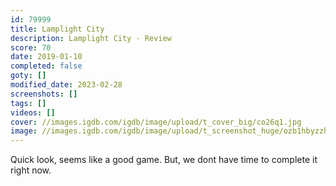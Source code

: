 ```yaml
---
id: 79999
title: Lamplight City
description: Lamplight City - Review
score: 70
date: 2019-01-10
completed: false
goty: []
modified_date: 2023-02-28
screenshots: []
tags: []
videos: []
cover: //images.igdb.com/igdb/image/upload/t_cover_big/co26q1.jpg
image: //images.igdb.com/igdb/image/upload/t_screenshot_huge/ozb1hbyzzh6higugifas.jpg
---
```

Quick look, seems like a good game. But, we dont have time to complete it right now.